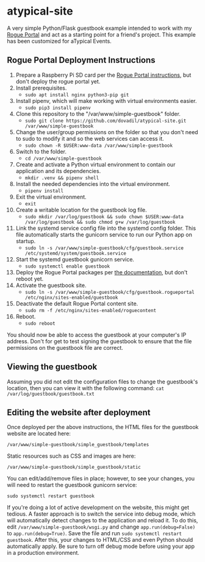 # atypical-site

A very simple Python/Flask guestbook example intended to work with
my [Rogue Portal](https://github.com/jerryryle/rogueportal) and act as a starting point for a friend's project. This 
example has been customized for aTypical Events.

## Rogue Portal Deployment Instructions

1. Prepare a Raspberry Pi SD card per
   the [Rogue Portal instructions](https://jerryryle.github.io/rogueportal/#create-a-raspberry-pi-os-sd-card), but don't
   deploy the rogue portal yet.
2. Install prerequisites.
    * `sudo apt install nginx python3-pip git`
3. Install pipenv, which will make working with virtual environments easier.
    * `sudo pip3 install pipenv`
4. Clone this repository to the "/var/www/simple-guestbook" folder.
    * `sudo git clone https://github.com/dovadil/atypical-site.git /var/www/simple-guestbook`
5. Change the user/group permissions on the folder so that you don't need to sudo to modify it and so the web services
   can access it.
    * `sudo chown -R $USER:www-data /var/www/simple-guestbook`
6. Switch to the folder.
    * `cd /var/www/simple-guestbook`
7. Create and activate a Python virtual environment to contain our application and its dependencies.
    * `mkdir .venv && pipenv shell`
8. Install the needed dependencies into the virtual environment.
    * `pipenv install`
9. Exit the virtual environment.
    * `exit`
10. Create a writable location for the guestbook log file.
    * `sudo mkdir /var/log/guestbook && sudo chown $USER:www-data /var/log/guestbook && sudo chmod g+w /var/log/guestbook`
11. Link the systemd service config file into the systemd config folder. This file automatically starts the gunicorn
    service to run our Python app on startup.
    * `sudo ln -s /var/www/simple-guestbook/cfg/guestbook.service /etc/systemd/system/guestbook.service`
12. Start the systemd guestbook gunicorn service.
    * `sudo systemctl enable guestbook`
13. Deploy the Rogue Portal packages
    per [the documentation](https://jerryryle.github.io/rogueportal/#deploy-the-pre-built-debian-packages), but don't
    reboot yet.
14. Activate the guestbook site.
    * `sudo ln -s /var/www/simple-guestbook/cfg/guestbook.rogueportal /etc/nginx/sites-enabled/guestbook`
15. Deactivate the default Rogue Portal content site.
    * `sudo rm -f /etc/nginx/sites-enabled/roguecontent`
16. Reboot.
    * `sudo reboot`

You should now be able to access the guestbook at your computer's IP address. Don't for get to test signing the
guestbook to ensure that the file permissions on the guestbook file are correct.

## Viewing the guestbook

Assuming you did not edit the configuration files to change the guestbook's location, then you can view it with the
following command:
`cat /var/log/guestbook/guestbook.txt`

## Editing the website after deployment

Once deployed per the above instructions, the HTML files for the guestbook website are located here:

`/var/www/simple-guestbook/simple_guestbook/templates`

Static resources such as CSS and images are here:

`/var/www/simple-guestbook/simple_guestbook/static`

You can edit/add/remove files in place; however, to see your changes, you will need to restart the guestbook gunicorn
service:

`sudo systemctl restart guestbook`

If you're doing a lot of active development on the website, this might get tedious. A faster approach is to switch the
service into debug mode, which will automatically detect changes to the application and reload it. To do this,
edit `/var/www/simple-guestbook/wsgi.py` and change `app.run(debug=False)` to `app.run(debug=True)`. Save the file and
run `sudo systemctl restart guestbook`. After this, your changes to HTML/CSS and even Python should automatically apply.
Be sure to turn off debug mode before using your app in a production environment.  
